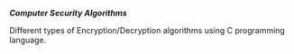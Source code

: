 ***Computer Security Algorithms***

Different types of Encryption/Decryption algorithms using C programming language.
